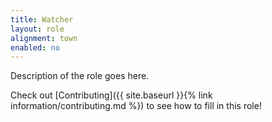 ```yaml
---
title: Watcher
layout: role
alignment: town
enabled: no
---
```


Description of the role goes here.

Check out [Contributing]({{ site.baseurl }}{% link information/contributing.md %}) to see how to fill in this role!
